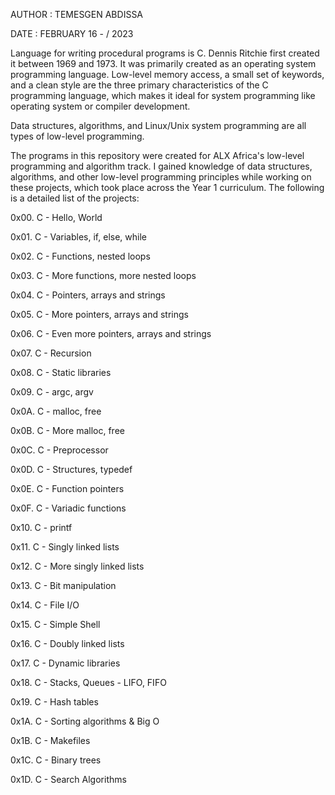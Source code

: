  AUTHOR : TEMESGEN ABDISSA
 
 DATE : FEBRUARY 16 - / 2023


Language for writing procedural programs is C. Dennis Ritchie first created it between 1969 and 1973.
It was primarily created as an operating system programming language. 
Low-level memory access, a small set of keywords, and a clean style are the three primary characteristics of the C programming language,
which makes it ideal for system programming like operating system or compiler development.

Data structures, algorithms, and Linux/Unix system programming are all types of low-level programming.

The programs in this repository were created for ALX Africa's low-level programming and algorithm track. I gained knowledge of data structures, algorithms, and other low-level programming principles while working on these projects, which took place across the Year 1 curriculum. The following is a detailed list of the projects:

0x00. C - Hello, World

0x01. C - Variables, if, else, while

0x02. C - Functions, nested loops

0x03. C - More functions, more nested loops

0x04. C - Pointers, arrays and strings

0x05. C - More pointers, arrays and strings

0x06. C - Even more pointers, arrays and strings

0x07. C - Recursion

0x08. C - Static libraries

0x09. C - argc, argv

0x0A. C - malloc, free

0x0B. C - More malloc, free

0x0C. C - Preprocessor

0x0D. C - Structures, typedef

0x0E. C - Function pointers

0x0F. C - Variadic functions

0x10. C - printf

0x11. C - Singly linked lists

0x12. C - More singly linked lists

0x13. C - Bit manipulation

0x14. C - File I/O

0x15. C - Simple Shell

0x16. C - Doubly linked lists

0x17. C - Dynamic libraries

0x18. C - Stacks, Queues - LIFO, FIFO

0x19. C - Hash tables

0x1A. C - Sorting algorithms & Big O

0x1B. C - Makefiles

0x1C. C - Binary trees

0x1D. C - Search Algorithms
